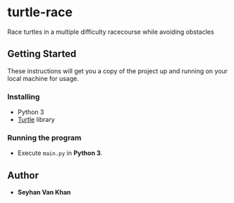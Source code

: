 # turtle-race
Race turtles in a multiple difficulty racecourse while avoiding obstacles

## Getting Started
These instructions will get you a copy of the project up and running on your local machine for usage.

### Installing
- Python 3
- [Turtle](https://docs.python.org/2/library/turtle.html) library


### Running the program
* Execute `main.py` in **Python 3**.

## Author

* **Seyhan Van Khan**

